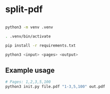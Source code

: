 # split-pdf

```bash

python3 -m venv .venv

. .venv/bin/activate

pip install -r requirements.txt

python3 <input> <pages> <output>
```

## Example usage
```bash
# Pages: 1,2,3,5,100
python3 init.py file.pdf "1-3,5,100" out.pdf
```
